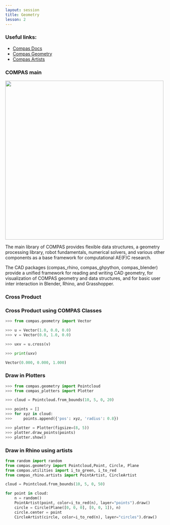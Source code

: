 ```yaml
---
layout: session
title: Geometry
lesson: 2
---
```


### Useful links:

* [Compas Docs](https://compas.dev/compas/latest/index.html)
* [Compas Geometry](https://compas.dev/compas/latest/api/compas.geometry.html)
* [Compas Artists](https://compas.dev/compas/latest/api/compas_ghpython.artists.html)

### COMPAS main

<img src="https://github.com/le-ar-n/le-ar-n/blob/main/docs/_images/compas_geometry.png" width="500">

The main library of COMPAS provides flexible data structures, a geometry processing library, robot fundamentals, numerical solvers, and various other components as a base framework for computational AE(F)C research.

The CAD packages (compas_rhino, compas_ghpython, compas_blender) provide a unified framework for reading and writing CAD geometry, for visualization of COMPAS geometry and data structures, and for basic user inter interaction in Blender, Rhino, and Grasshopper.

### Cross Product


### Cross Product using COMPAS Classes

```python
>>> from compas.geometry import Vector

>>> u = Vector(1.0, 0.0, 0.0)
>>> v = Vector(0.0, 1.0, 0.0)

>>> uxv = u.cross(v)

>>> print(uxv)

Vector(0.000, 0.000, 1.000)
```

### Draw in Plotters

```python
>>> from compas.geometry import Pointcloud
>>> from compas_plotters import Plotter

>>> cloud = Pointcloud.from_bounds(10, 5, 0, 20)

>>> points = []
>>> for xyz in cloud:
>>>     points.append({'pos': xyz, 'radius': 0.8})

>>> plotter = Plotter(figsize=(8, 5))
>>> plotter.draw_points(points)
>>> plotter.show()
```

### Draw in Rhino using artists

```python
from random import random
from compas.geometry import Pointcloud,Point, Circle, Plane
from compas.utilities import i_to_green, i_to_red
from compas_rhino.artists import PointArtist, CircleArtist

cloud = Pointcloud.from_bounds(10, 5, 0, 50)

for point in cloud:
    n = random()
    PointArtist(point, color=i_to_red(n), layer="points").draw()
    circle = Circle(Plane([0, 0, 0], [0, 0, 1]), n)
    circle.center = point
    CircleArtist(circle, color=i_to_red(n), layer="circles").draw()
```